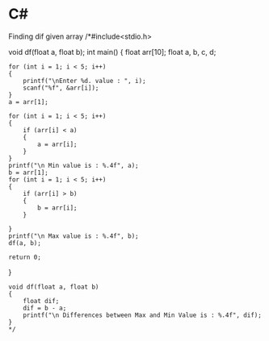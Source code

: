 # C#
Finding dif given array 
/*#include<stdio.h>

void df(float a, float b);
int main()
{
	float arr[10];
	float a, b, c, d;

	for (int i = 1; i < 5; i++)
	{
		printf("\nEnter %d. value : ", i);
		scanf("%f", &arr[i]);
	}
	a = arr[1];

	for (int i = 1; i < 5; i++)
	{
		if (arr[i] < a)
		{
			a = arr[i];
		}
	}
	printf("\n Min value is : %.4f", a);
	b = arr[1];
	for (int i = 1; i < 5; i++)
	{
		if (arr[i] > b)
		{
			b = arr[i];
		}

	}
	printf("\n Max value is : %.4f", b);
	df(a, b);
	
	return 0;
}

	void df(float a, float b)
	{
		float dif;
		dif = b - a;
		printf("\n Differences between Max and Min Value is : %.4f", dif);
	}
	*/
